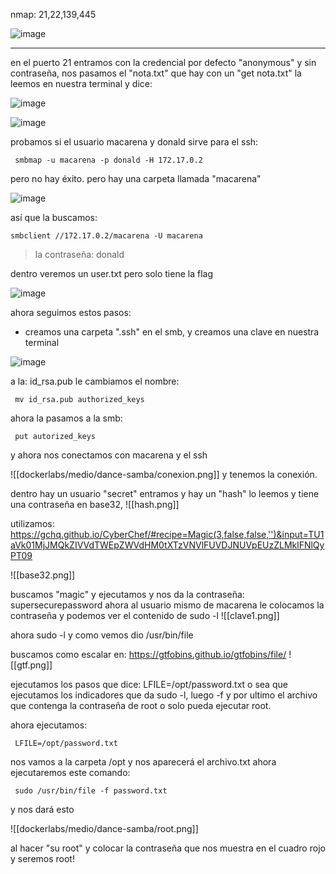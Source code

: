 nmap: 21,22,139,445

![image](https://github.com/user-attachments/assets/8a92508a-6613-4fc4-86bd-79b8cc649807)

---
en el puerto 21 entramos con la credencial por defecto "anonymous" y sin contraseña, nos pasamos el "nota.txt" que hay con un "get nota.txt"
la leemos en nuestra terminal y dice: 

![image](https://github.com/user-attachments/assets/85125c7a-8a6e-4eb0-a760-0e87c374e183)

![image](https://github.com/user-attachments/assets/86766d53-0e15-4cbe-b698-c6575e4a5d86)


probamos si el usuario macarena  y donald sirve para el ssh:

     smbmap -u macarena -p donald -H 172.17.0.2 


pero no hay éxito.
pero hay una carpeta llamada "macarena"

![image](https://github.com/user-attachments/assets/72438aba-5e40-4b1e-b096-2bcc53dbd58c)

así que la buscamos:

    smbclient //172.17.0.2/macarena -U macarena 

>la contraseña: donald

dentro veremos un user.txt pero solo tiene la flag

![image](https://github.com/user-attachments/assets/5c4077fb-161c-474a-9856-ec1b24f3e608)

ahora seguimos estos pasos:
* creamos una carpeta ".ssh" en el smb, y creamos una clave en nuestra terminal
  
![image](https://github.com/user-attachments/assets/6923efc8-5fe8-406a-b9f2-d3d2f9f0cc7c)

a la: id_rsa.pub le cambiamos el nombre: 

     mv id_rsa.pub authorized_keys

ahora la pasamos a la smb:

     put autorized_keys 

y ahora nos conectamos con macarena y el ssh

![[dockerlabs/medio/dance-samba/conexion.png]]
y tenemos la conexión. 

dentro hay un usuario "secret" entramos y hay un "hash" lo leemos y tiene una contraseña en base32, 
![[hash.png]]

utilizamos: https://gchq.github.io/CyberChef/#recipe=Magic(3,false,false,'')&input=TU1aVk01MjJMQkZIVVdTWEpZWVdHM0tXTzVNVlFUVDJNUVpEUzZLMklFNlQyPT09

![[base32.png]]

buscamos "magic" y ejecutamos y nos da la contraseña: supersecurepassword
ahora al usuario mismo de macarena le colocamos la contraseña y podemos ver el contenido de sudo -l
![[clave1.png]]

ahora sudo -l y como vemos dio /usr/bin/file

buscamos como escalar en: https://gtfobins.github.io/gtfobins/file/
![[gtf.png]]

ejecutamos los pasos que dice: LFILE=/opt/password.txt
o sea que ejecutamos los indicadores que da sudo -l, luego -f y por ultimo el archivo que contenga la contraseña de root o solo pueda ejecutar root.

ahora ejecutamos:

     LFILE=/opt/password.txt

nos vamos a la carpeta /opt y nos aparecerá el archivo.txt
ahora ejecutaremos este comando:

     sudo /usr/bin/file -f password.txt

y nos dará esto

![[dockerlabs/medio/dance-samba/root.png]]

al hacer "su root" y colocar la contraseña que nos muestra en el cuadro rojo y seremos root!
